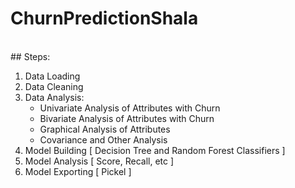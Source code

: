 # ChurnPredictionShala
<br>
## Steps:
<br>

<ol>
  <li>Data Loading</li>
  <li>Data Cleaning</li>
  
  <li>Data Analysis:
    <ul>
      <li>Univariate Analysis of Attributes with Churn</li>
      <li>Bivariate Analysis of Attributes with Churn</li>
      <li>Graphical Analysis of Attributes</li>
      <li>Covariance and Other Analysis</li>
    </ul>
  </li>
    
  <li>Model Building [ Decision Tree and Random Forest Classifiers ] </li>
  <li>Model Analysis [ Score, Recall, etc ]</li>
  <li>Model Exporting [ Pickel ]</li>
</ol>
